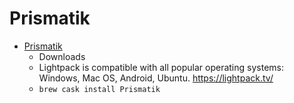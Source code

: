# Prismatik
- [Prismatik](https://lightpack.tv/pages/downloads)
  -  Downloads
  - Lightpack is compatible with all popular operating systems: Windows, Mac OS, Android, Ubuntu. https://lightpack.tv/
  - `brew cask install Prismatik`
